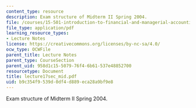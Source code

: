 ```yaml
---
content_type: resource
description: Exam structure of Midterm II Spring 2004.
file: /courses/15-501-introduction-to-financial-and-managerial-accounting-spring-2004/b9c354f9539d0df4d889eca28a9bf9e8_lecture17sec_mid.pdf
file_type: application/pdf
learning_resource_types:
- Lecture Notes
license: https://creativecommons.org/licenses/by-nc-sa/4.0/
ocw_type: OCWFile
parent_title: Lecture Notes
parent_type: CourseSection
parent_uid: 958d1c15-5079-76f4-6b61-537e48852700
resourcetype: Document
title: lecture17sec_mid.pdf
uid: b9c354f9-539d-0df4-d889-eca28a9bf9e8
---
```

Exam structure of Midterm II Spring 2004.